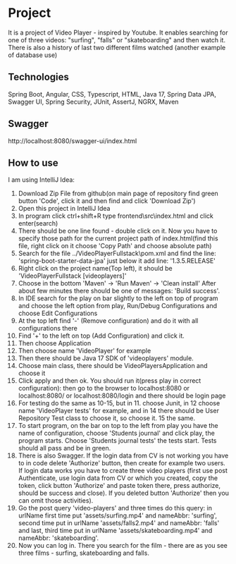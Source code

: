 # Project
It is a project of Video Player - inspired by Youtube. It enables searching for one of three videos: "surfing", "falls" or "skateboarding" and then watch it. There is also a history of last two different 
films watched (another example of database use)
## Technologies
Spring Boot, Angular, CSS, Typescript, HTML, Java 17, Spring Data JPA, Swagger UI, Spring Security, JUnit, AssertJ, NGRX, Maven
## Swagger

http://localhost:8080/swagger-ui/index.html

## How to use
I am using IntelliJ Idea:

1) Download Zip File from github(on main page of repository find green button 'Code', click it and then find and click 'Download Zip')
2) Open this project in IntelliJ Idea
3) In program click ctrl+shift+R type frontend\src\index.html and click enter(search)
4) There should be one line found - double click on it. Now you have to specify those path for the current project path of index.html(find this file, right click on it choose 'Copy Path' and choose absolute path)
5) Search for the file ../VideoPlayerFullstack\pom.xml and find the line: '<artifactId>spring-boot-starter-data-jpa</artifactId>' just below it add line: '<version>1.3.5.RELEASE</version>'
6) Right click on the project name(Top left), it should be 'VideoPlayerFullstack [videoplayers]'
7) Choose in the bottom 'Maven' -> 'Run Maven' -> 'Clean install' After about few minutes there should be one of messages: 'Build success'. 
8) In IDE search for the play on bar slightly to the left on top of program and choose the left option from play, Run/Debug Configurations and choose Edit Configurations
9) At the top left find '-' (Remove configuration) and do it with all configurations there
10) Find '+' to the left on top (Add Configuration) and click it.
11) Then choose Application
12) Then choose name 'VideoPlayer' for example
13) Then there should be Java 17 SDK of 'videoplayers' module.
14) Choose main class, there should be VideoPlayersApplication and choose it
15) Click apply and then ok. You should run it(press play in correct configuration): then go to the browser to localhost:8080 or localhost:8080/ or localhost:8080/login and there should be login page
16) For testing do the same as 10-15, but in 11. choose Junit, in 12 choose name 'VideoPlayer tests' for example, and in 14 there should be User Repository Test class to choose it, so choose it. 15 the same.
17) To start program, on the bar on top to the left from play you have the name of configuration, choose 'Students journal' and click play, the program starts. Choose 'Students journal tests' the tests start. Tests should all pass and be in green.
18) There is also Swagger. If the login data from CV is not working you have to in code delete 'Authorize' button, then create for example two users. If login data works you have to create three video players
    (first use post Authenticate, use login data from CV or which you created, copy the token, click button 'Authorize' and paste token there, press authorize, should be success and close). If you deleted button 'Authorize' then you can omit those activities).
19) Go the post query 'video-players' and three times do this query: in urlName first time put 'assets/surfing.mp4' and nameAbbr: 'surfing', second time put in urlName 'assets/falls2.mp4' and nameAbbr: 'falls' and
    last, third time put in urlName 'assets/skateboarding.mp4' and nameAbbr: 'skateboarding'.
20) Now you can log in. There you search for the film - there are as you see three films - surfing, skateboarding and falls. 

